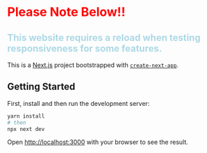 # <span style="color:red">Please Note Below!!</span>
## <span style="color:lightblue">This website requires a reload when testing responsiveness for some features.</span>

This is a [Next.js](https://nextjs.org/) project bootstrapped with [`create-next-app`](https://github.com/vercel/next.js/tree/canary/packages/create-next-app).

## Getting Started

First, install and then run the development server:

```bash
yarn install
# then
npx next dev
```

Open [http://localhost:3000](http://localhost:3000) with your browser to see the result.

